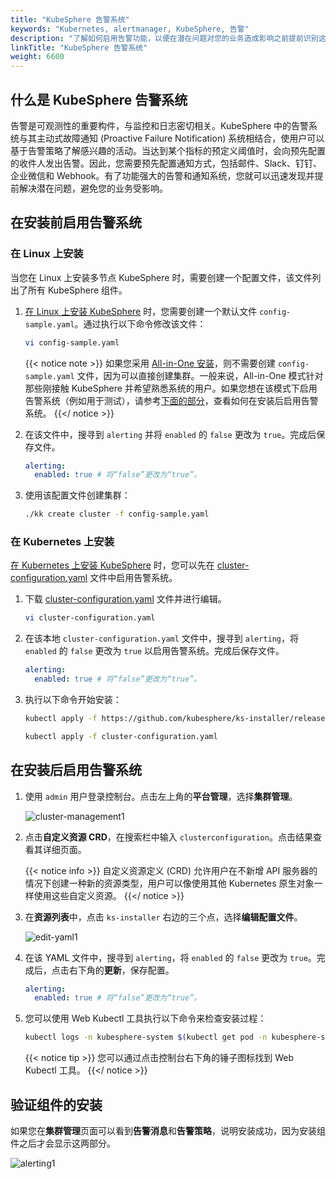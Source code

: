 ```yaml
---
title: "KubeSphere 告警系统"
keywords: "Kubernetes, alertmanager, KubeSphere, 告警"
description: "了解如何启用告警功能，以便在潜在问题对您的业务造成影响之前提前识别这些问题。"
linkTitle: "KubeSphere 告警系统"
weight: 6600
---
```


## 什么是 KubeSphere 告警系统

告警是可观测性的重要构件，与监控和日志密切相关。KubeSphere 中的告警系统与其主动式故障通知 (Proactive Failure Notification) 系统相结合，使用户可以基于告警策略了解感兴趣的活动。当达到某个指标的预定义阈值时，会向预先配置的收件人发出告警。因此，您需要预先配置通知方式，包括邮件、Slack、钉钉、企业微信和 Webhook。有了功能强大的告警和通知系统，您就可以迅速发现并提前解决潜在问题，避免您的业务受影响。

## 在安装前启用告警系统

### 在 Linux 上安装

当您在 Linux 上安装多节点 KubeSphere 时，需要创建一个配置文件，该文件列出了所有 KubeSphere 组件。

1. [在 Linux 上安装 KubeSphere](../../installing-on-linux/introduction/multioverview/) 时，您需要创建一个默认文件 `config-sample.yaml`。通过执行以下命令修改该文件：

    ```bash
    vi config-sample.yaml
    ```

    {{< notice note >}}
如果您采用 [All-in-One 安装](../../quick-start/all-in-one-on-linux/)，则不需要创建 `config-sample.yaml` 文件，因为可以直接创建集群。一般来说，All-in-One 模式针对那些刚接触 KubeSphere 并希望熟悉系统的用户。如果您想在该模式下启用告警系统（例如用于测试），请参考[下面的部分](#在安装后启用告警系统)，查看如何在安装后启用告警系统。
    {{</ notice >}}

2. 在该文件中，搜寻到 `alerting` 并将 `enabled` 的 `false` 更改为 `true`。完成后保存文件。

    ```yaml
    alerting:
      enabled: true # 将“false”更改为“true”。
    ```
    
3. 使用该配置文件创建集群：

    ```bash
    ./kk create cluster -f config-sample.yaml
    ```

### 在 Kubernetes 上安装

[在 Kubernetes 上安装 KubeSphere](../../installing-on-kubernetes/introduction/overview/) 时，您可以先在 [cluster-configuration.yaml](https://github.com/kubesphere/ks-installer/releases/download/v3.1.0/cluster-configuration.yaml) 文件中启用告警系统。

1. 下载 [cluster-configuration.yaml](https://github.com/kubesphere/ks-installer/releases/download/v3.1.0/cluster-configuration.yaml) 文件并进行编辑。

    ```bash
    vi cluster-configuration.yaml
    ```

2. 在该本地 `cluster-configuration.yaml` 文件中，搜寻到 `alerting`，将 `enabled` 的 `false` 更改为 `true` 以启用告警系统。完成后保存文件。

    ```yaml
    alerting:
      enabled: true # 将“false”更改为“true”。
    ```
    
3. 执行以下命令开始安装：

    ```bash
    kubectl apply -f https://github.com/kubesphere/ks-installer/releases/download/v3.1.0/kubesphere-installer.yaml

    kubectl apply -f cluster-configuration.yaml
    ```

## 在安装后启用告警系统

1. 使用 `admin` 用户登录控制台。点击左上角的**平台管理**，选择**集群管理**。
   
    ![cluster-management1](/images/docs/zh-cn/enable-pluggable-components/kubesphere-alerting-and-notification/cluster-management1.png)
    
2. 点击**自定义资源 CRD**，在搜索栏中输入 `clusterconfiguration`。点击结果查看其详细页面。

    {{< notice info >}}
自定义资源定义 (CRD) 允许用户在不新增 API 服务器的情况下创建一种新的资源类型，用户可以像使用其他 Kubernetes 原生对象一样使用这些自定义资源。
    {{</ notice >}}

3. 在**资源列表**中，点击 `ks-installer` 右边的三个点，选择**编辑配置文件**。

    ![edit-yaml1](/images/docs/zh-cn/enable-pluggable-components/kubesphere-alerting-and-notification/edit-yaml1.png)

4. 在该 YAML 文件中，搜寻到 `alerting`，将 `enabled` 的 `false` 更改为 `true`。完成后，点击右下角的**更新**，保存配置。

    ```yaml
    alerting:
      enabled: true # 将“false”更改为“true”。
    ```
    
5. 您可以使用 Web Kubectl 工具执行以下命令来检查安装过程：

    ```bash
    kubectl logs -n kubesphere-system $(kubectl get pod -n kubesphere-system -l app=ks-install -o jsonpath='{.items[0].metadata.name}') -f
    ```

    {{< notice tip >}}
您可以通过点击控制台右下角的锤子图标找到 Web Kubectl 工具。
    {{</ notice >}}

## 验证组件的安装

如果您在**集群管理**页面可以看到**告警消息**和**告警策略**，说明安装成功，因为安装组件之后才会显示这两部分。

![alerting1](/images/docs/zh-cn/enable-pluggable-components/kubesphere-alerting-and-notification/alerting1.png)